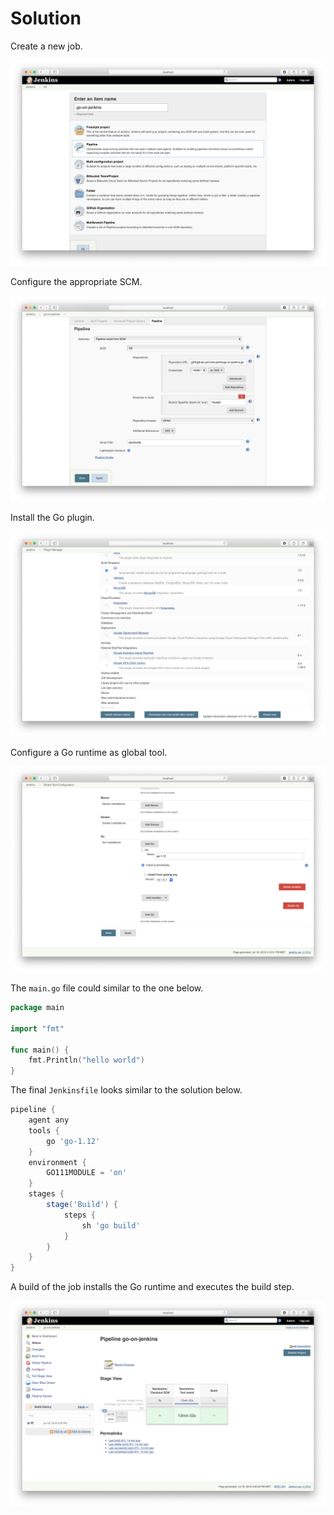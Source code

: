 # Solution

Create a new job.

![New Job](./images/new-job.png)

Configure the appropriate SCM.

![Job SCM](./images/job-scm.png)

Install the Go plugin.

![Go Plugin](./images/go-plugin.png)

Configure a Go runtime as global tool.

![Go Global Tool](./images/go-global-tool.png)

The `main.go` file could similar to the one below.

```go
package main

import "fmt"

func main() {
    fmt.Println("hello world")
}
```

The final `Jenkinsfile` looks similar to the solution below.

```groovy
pipeline {
    agent any
    tools {
        go 'go-1.12'
    }
    environment {
        GO111MODULE = 'on'
    }
    stages {
        stage('Build') {
            steps {
                sh 'go build'
            }
        }
    }
}
```

A build of the job installs the Go runtime and executes the build step.

![Declarative Pipeline](./images/declarative-pipeline.png)